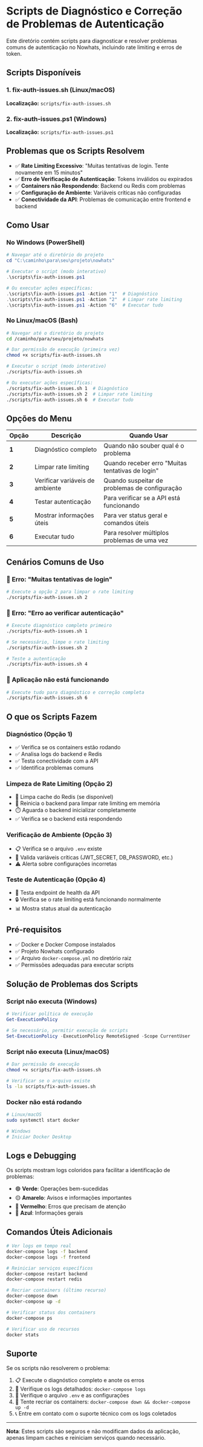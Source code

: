 # Scripts de Diagnóstico e Correção de Problemas de Autenticação

Este diretório contém scripts para diagnosticar e resolver problemas comuns de autenticação no Nowhats, incluindo rate limiting e erros de token.

## Scripts Disponíveis

### 1. fix-auth-issues.sh (Linux/macOS)
**Localização:** `scripts/fix-auth-issues.sh`

### 2. fix-auth-issues.ps1 (Windows)
**Localização:** `scripts/fix-auth-issues.ps1`

## Problemas que os Scripts Resolvem

- ✅ **Rate Limiting Excessivo**: "Muitas tentativas de login. Tente novamente em 15 minutos"
- ✅ **Erro de Verificação de Autenticação**: Tokens inválidos ou expirados
- ✅ **Containers não Respondendo**: Backend ou Redis com problemas
- ✅ **Configuração de Ambiente**: Variáveis críticas não configuradas
- ✅ **Conectividade da API**: Problemas de comunicação entre frontend e backend

## Como Usar

### No Windows (PowerShell)

```powershell
# Navegar até o diretório do projeto
cd "C:\caminho\para\seu\projeto\nowhats"

# Executar o script (modo interativo)
.\scripts\fix-auth-issues.ps1

# Ou executar ações específicas:
.\scripts\fix-auth-issues.ps1 -Action "1"  # Diagnóstico
.\scripts\fix-auth-issues.ps1 -Action "2"  # Limpar rate limiting
.\scripts\fix-auth-issues.ps1 -Action "6"  # Executar tudo
```

### No Linux/macOS (Bash)

```bash
# Navegar até o diretório do projeto
cd /caminho/para/seu/projeto/nowhats

# Dar permissão de execução (primeira vez)
chmod +x scripts/fix-auth-issues.sh

# Executar o script (modo interativo)
./scripts/fix-auth-issues.sh

# Ou executar ações específicas:
./scripts/fix-auth-issues.sh 1  # Diagnóstico
./scripts/fix-auth-issues.sh 2  # Limpar rate limiting
./scripts/fix-auth-issues.sh 6  # Executar tudo
```

## Opções do Menu

| Opção | Descrição | Quando Usar |
|-------|-----------|-------------|
| **1** | Diagnóstico completo | Quando não souber qual é o problema |
| **2** | Limpar rate limiting | Quando receber erro "Muitas tentativas de login" |
| **3** | Verificar variáveis de ambiente | Quando suspeitar de problemas de configuração |
| **4** | Testar autenticação | Para verificar se a API está funcionando |
| **5** | Mostrar informações úteis | Para ver status geral e comandos úteis |
| **6** | Executar tudo | Para resolver múltiplos problemas de uma vez |

## Cenários Comuns de Uso

### 🚨 Erro: "Muitas tentativas de login"

```bash
# Execute a opção 2 para limpar o rate limiting
./scripts/fix-auth-issues.sh 2
```

### 🚨 Erro: "Erro ao verificar autenticação"

```bash
# Execute diagnóstico completo primeiro
./scripts/fix-auth-issues.sh 1

# Se necessário, limpe o rate limiting
./scripts/fix-auth-issues.sh 2

# Teste a autenticação
./scripts/fix-auth-issues.sh 4
```

### 🚨 Aplicação não está funcionando

```bash
# Execute tudo para diagnóstico e correção completa
./scripts/fix-auth-issues.sh 6
```

## O que os Scripts Fazem

### Diagnóstico (Opção 1)
- ✅ Verifica se os containers estão rodando
- ✅ Analisa logs do backend e Redis
- ✅ Testa conectividade com a API
- ✅ Identifica problemas comuns

### Limpeza de Rate Limiting (Opção 2)
- 🧹 Limpa cache do Redis (se disponível)
- 🔄 Reinicia o backend para limpar rate limiting em memória
- ⏱️ Aguarda o backend inicializar completamente
- ✅ Verifica se o backend está respondendo

### Verificação de Ambiente (Opção 3)
- 📋 Verifica se o arquivo `.env` existe
- 🔑 Valida variáveis críticas (JWT_SECRET, DB_PASSWORD, etc.)
- ⚠️ Alerta sobre configurações incorretas

### Teste de Autenticação (Opção 4)
- 🧪 Testa endpoint de health da API
- 🔒 Verifica se o rate limiting está funcionando normalmente
- 📊 Mostra status atual da autenticação

## Pré-requisitos

- ✅ Docker e Docker Compose instalados
- ✅ Projeto Nowhats configurado
- ✅ Arquivo `docker-compose.yml` no diretório raiz
- ✅ Permissões adequadas para executar scripts

## Solução de Problemas dos Scripts

### Script não executa (Windows)
```powershell
# Verificar política de execução
Get-ExecutionPolicy

# Se necessário, permitir execução de scripts
Set-ExecutionPolicy -ExecutionPolicy RemoteSigned -Scope CurrentUser
```

### Script não executa (Linux/macOS)
```bash
# Dar permissão de execução
chmod +x scripts/fix-auth-issues.sh

# Verificar se o arquivo existe
ls -la scripts/fix-auth-issues.sh
```

### Docker não está rodando
```bash
# Linux/macOS
sudo systemctl start docker

# Windows
# Iniciar Docker Desktop
```

## Logs e Debugging

Os scripts mostram logs coloridos para facilitar a identificação de problemas:

- 🟢 **Verde**: Operações bem-sucedidas
- 🟡 **Amarelo**: Avisos e informações importantes
- 🔴 **Vermelho**: Erros que precisam de atenção
- 🔵 **Azul**: Informações gerais

## Comandos Úteis Adicionais

```bash
# Ver logs em tempo real
docker-compose logs -f backend
docker-compose logs -f frontend

# Reiniciar serviços específicos
docker-compose restart backend
docker-compose restart redis

# Recriar containers (último recurso)
docker-compose down
docker-compose up -d

# Verificar status dos containers
docker-compose ps

# Verificar uso de recursos
docker stats
```

## Suporte

Se os scripts não resolverem o problema:

1. 📋 Execute o diagnóstico completo e anote os erros
2. 📝 Verifique os logs detalhados: `docker-compose logs`
3. 🔧 Verifique o arquivo `.env` e as configurações
4. 🔄 Tente recriar os containers: `docker-compose down && docker-compose up -d`
5. 📞 Entre em contato com o suporte técnico com os logs coletados

---

**Nota**: Estes scripts são seguros e não modificam dados da aplicação, apenas limpam caches e reiniciam serviços quando necessário.